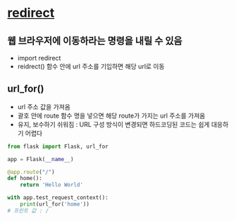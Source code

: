 # [redirect](https://flask.palletsprojects.com/en/2.3.x/quickstart/#redirects-and-errors)

## 웹 브라우저에 이동하라는 명령을 내릴 수 있음

- import redirect
- reidrect() 함수 안에 url 주소를 기입하면 해당 url로 이동

## url_for()

- url 주소 값을 가져옴
- 괄호 안에 route 함수 명을 넣으면 해당 route가 가지는 url 주소를 가져옴
- 유지, 보수하기 쉬워짐 : URL 구성 방식이 변경되면 하드코딩된 코드는 쉽게 대응하기 어렵다

```python
from flask import Flask, url_for

app = Flask(__name__)

@app.route("/")
def home():
    return 'Hello World'

with app.test_request_context():
    print(url_for('home'))
# 프린트 값 : /
```
